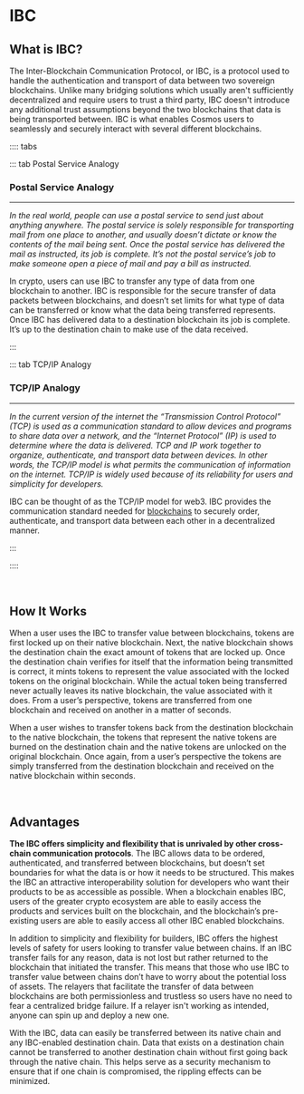 # IBC

## What is IBC?

The Inter-Blockchain Communication Protocol, or IBC, is a protocol used to handle the authentication and transport of data between two sovereign blockchains. Unlike many bridging solutions which usually aren't sufficiently decentralized and require users to trust a third party, IBC doesn't introduce any additional trust assumptions beyond the two blockchains that data is being transported between. IBC is what enables Cosmos users to seamlessly and securely interact with several different blockchains.

:::: tabs

::: tab Postal Service Analogy

### Postal Service Analogy

****

*In the real world, people can use a postal service to send just about anything anywhere. The postal service is solely responsible for transporting mail from one place to another, and usually doesn’t dictate or know the contents of the mail being sent. Once the postal service has delivered the mail as instructed, its job is complete. It’s not the postal service’s job to make someone open a piece of mail and pay a bill as instructed.*

In crypto, users can use IBC to transfer any type of data from one blockchain to another. IBC is responsible for the secure transfer of data packets between blockchains, and doesn’t set limits for what type of data can be transferred or know what the data being transferred represents. Once IBC has delivered data to a destination blockchain its job is complete. It’s up to the destination chain to make use of the data received.

:::

::: tab TCP/IP Analogy

### TCP/IP Analogy

****

*In the current version of the internet the “Transmission Control Protocol” (TCP) is used as a communication standard to allow devices and programs to share data over a network, and the “Internet Protocol” (IP) is used to determine where the data is delivered. TCP and IP work together to organize, authenticate, and transport data between devices. In other words, the TCP/IP model is what permits the communication of information on the internet. TCP/IP is widely used because of its reliability for users and simplicity for developers.*

IBC can be thought of as the TCP/IP model for web3. IBC provides the communication standard needed for [blockchains](/learn-the-basics/blockchain-basics/what-is-blockchain) to securely order, authenticate, and transport data between each other in a decentralized manner. 

:::

::::

<br>

## How It Works

When a user uses the IBC to transfer value between blockchains, tokens are first locked up on their native blockchain. Next, the native blockchain shows the destination chain the exact amount of tokens that are locked up. Once the destination chain verifies for itself that the information being transmitted is correct, it mints tokens to represent the value associated with the locked tokens on the original blockchain. While the actual token being transferred never actually leaves its native blockchain, the value associated with it does. From a user’s perspective, tokens are transferred from one blockchain and received on another in a matter of seconds.

When a user wishes to transfer tokens back from the destination blockchain to the native blockchain, the tokens that represent the native tokens are burned on the destination chain and the native tokens are unlocked on the original blockchain. Once again, from a user’s perspective the tokens are simply transferred from the destination blockchain and received on the native blockchain within seconds.

<br>

## Advantages

**The IBC offers simplicity and flexibility that is unrivaled by other cross-chain communication protocols**. The IBC allows data to be ordered, authenticated, and transferred between blockchains, but doesn’t set boundaries for what the data is or how it needs to be structured. This makes the IBC an attractive interoperability solution for developers who want their products to be as accessible as possible. When a blockchain enables IBC, users of the greater crypto ecosystem are able to easily access the products and services built on the blockchain, and the blockchain’s pre-existing users are able to easily access all other IBC enabled blockchains. 

In addition to simplicity and flexibility for builders, IBC offers the highest levels of safety for users looking to transfer value between chains. If an IBC transfer fails for any reason, data is not lost but rather returned to the blockchain that initiated the transfer. This means that those who use IBC to transfer value between chains don’t have to worry about the potential loss of assets. The relayers that facilitate the transfer of data between blockchains are both permissionless and trustless so users have no need to fear a centralized bridge failure. If a relayer isn't working as intended, anyone can spin up and deploy a new one.

With the IBC, data can easily be transferred between its native chain and any IBC-enabled destination chain. Data that exists on a destination chain cannot be transferred to another destination chain without first going back through the native chain. This helps serve as a security mechanism to ensure that if one chain is compromised, the rippling effects can be minimized. 